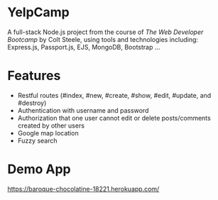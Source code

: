 # YelpCamp
A full-stack Node.js project from the course of <em>The Web Developer Bootcamp</em> by Colt Steele, using tools and technologies including: Express.js, Passport.js, EJS, MongoDB, Bootstrap ...

# Features
* Restful routes (#index, #new, #create, #show, #edit, #update, and #destroy)
* Authentication with username and password
* Authorization that one user cannot edit or delete posts/comments created by other users 
* Google map location
* Fuzzy search

# Demo App
https://baroque-chocolatine-18221.herokuapp.com/

